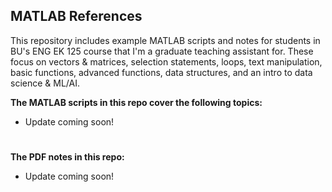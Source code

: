 ## MATLAB References

This repository includes example MATLAB scripts and notes for students in BU's ENG EK 125 course that I'm a graduate teaching assistant for. These focus on vectors & matrices, selection statements, loops, text manipulation, basic functions, advanced functions, data structures, and an intro to data science & ML/AI.

**The MATLAB scripts in this repo cover the following topics:**

- Update coming  soon!
#
**The PDF notes in this repo:**

- Update coming soon!
